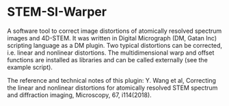 # STEM-SI-Warper

A software tool to correct image distortions of atomically resolved spectrum images and 4D-STEM. It was written in Digital Micrograph (DM, Gatan Inc) scripting language as a DM plugin. Two typical distortions can be corrected, i.e. linear and nonlinear distortions. The multidimensional warp and offset functions are installed as libraries and can be called externally (see the example script).

The reference and technical notes of this plugin: Y. Wang et al, Correcting the linear and nonlinear distortions for atomically resolved STEM spectrum and diffraction imaging, Microscopy, 67, i114(2018).
